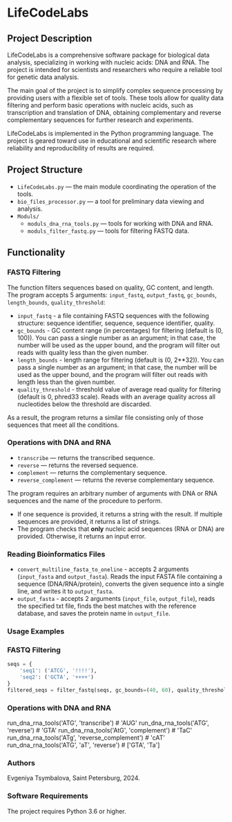 # LifeCodeLabs

## Project Description

LifeCodeLabs is a comprehensive software package for biological data analysis, specializing in working with nucleic acids: DNA and RNA. The project is intended for scientists and researchers who require a reliable tool for genetic data analysis.

The main goal of the project is to simplify complex sequence processing by providing users with a flexible set of tools. These tools allow for quality data filtering and perform basic operations with nucleic acids, such as transcription and translation of DNA, obtaining complementary and reverse complementary sequences for further research and experiments.

LifeCodeLabs is implemented in the Python programming language. The project is geared toward use in educational and scientific research where reliability and reproducibility of results are required.

## Project Structure

- `LifeCodeLabs.py` — the main module coordinating the operation of the tools.
- `bio_files_processor.py` — a tool for preliminary data viewing and analysis.
- `Moduls/`
  - `moduls_dna_rna_tools.py` — tools for working with DNA and RNA.
  - `moduls_filter_fastq.py` — tools for filtering FASTQ data.

## Functionality

### FASTQ Filtering

The function filters sequences based on quality, GC content, and length.
The program accepts 5 arguments: `input_fastq`, `output_fastq`, `gc_bounds`, `length_bounds`, `quality_threshold`:
- `input_fastq` - a file containing FASTQ sequences with the following structure: sequence identifier, sequence, sequence identifier, quality.
- `gc_bounds` - GC content range (in percentages) for filtering (default is (0, 100)). You can pass a single number as an argument; in that case, the number will be used as the upper bound, and the program will filter out reads with quality less than the given number.
- `length_bounds` - length range for filtering (default is (0, 2**32)). You can pass a single number as an argument; in that case, the number will be used as the upper bound, and the program will filter out reads with length less than the given number.
- `quality_threshold` - threshold value of average read quality for filtering (default is 0, phred33 scale). Reads with an average quality across all nucleotides below the threshold are discarded.

As a result, the program returns a similar file consisting only of those sequences that meet all the conditions.

### Operations with DNA and RNA

- `transcribe` — returns the transcribed sequence.
- `reverse` — returns the reversed sequence.
- `complement` — returns the complementary sequence.
- `reverse_complement` — returns the reverse complementary sequence.

The program requires an arbitrary number of arguments with DNA or RNA sequences and the name of the procedure to perform.
- If one sequence is provided, it returns a string with the result. If multiple sequences are provided, it returns a list of strings.
- The program checks that **only** nucleic acid sequences (RNA or DNA) are provided. Otherwise, it returns an input error.

### Reading Bioinformatics Files

- `convert_multiline_fasta_to_oneline` - accepts 2 arguments (`input_fasta` and `output_fasta`). Reads the input FASTA file containing a sequence (DNA/RNA/protein), converts the given sequence into a single line, and writes it to `output_fasta`.
- `output_fasta` - accepts 2 arguments (`input_file`, `output_file`), reads the specified txt file, finds the best matches with the reference database, and saves the protein name in `output_file`.

### Usage Examples

### FASTQ Filtering

```python
seqs = {
    'seq1': ('ATCG', '!!!!'),
    'seq2': ('GCTA', '++++')
}
filtered_seqs = filter_fastq(seqs, gc_bounds=(40, 60), quality_threshold=20)
```
### Operations with DNA and RNA
run_dna_rna_tools('ATG', 'transcribe')    # 'AUG'
run_dna_rna_tools('ATG', 'reverse')       # 'GTA'
run_dna_rna_tools('AtG', 'complement')    # 'TaC'
run_dna_rna_tools('ATg', 'reverse_complement') # 'cAT'
run_dna_rna_tools('ATG', 'aT', 'reverse') # ['GTA', 'Ta']

### Authors
Evgeniya Tsymbalova, Saint Petersburg, 2024.

### Software Requirements
The project requires Python 3.6 or higher.

<!--
# LifeCodeLabs

## Описание проекта

LifeCodeLabs — это комплексный программный пакет для анализа биологических данных, специализирующийся на работе с нуклеиновыми кислотами: ДНК и РНК. Проект предназначен для ученых и исследователей, которым требуется надежный инструмент для анализа генетических данных.

Основная цель проекта — упростить сложные процессы обработки последовательностей, предоставляя пользователю гибкий набор инструментов. Эти инструменты позволяют проводить качественную фильтрацию данных, осуществлять основные операций с нуклеиновыми кислотами, такие как транскрипция и трансляция ДНК, получение комплеменатарной и обратно комплементарной последовательностей для дальнейших исследований и экспериментов.

LifeCodeLabs реализован на языке программирования Python. Проект ориентирован на использование в учебных и научных исследованиях, где требуется надежность и воспроизводимость результатов.

## Структура проекта

- `LifeCodeLabs.py` — основной модуль, координирующий работу инструментов.
- `bio_files_processor.py` — инструмент, для предварительного просмотра и анализа данных 
- `Moduls/`
  - `moduls_dna_rna_tools.py` — инструменты для работы с ДНК и РНК.
  - `moduls_filter_fastq.py` — инструменты для фильтрации данных FASTQ.
  

## Функционал

### Фильтрация FASTQ

Функция фильтрует последовательности на основе качества, содержания GC и длины.
Программа принимает на вход  5 аргументов: `input_fastq`, `output_fastq`, `gc_bounds`, `length_bounds`, `quality_threshold`:
    - `input_fastq` - файл, содержащий fastq-сиквенсы со следующей струкурой: идентификатор последовательности, последовательность, идентификатор последовательности, качество. 
    - `gc_bounds` - интервал GC состава (в процентах) для фильтрации (по-умолчанию равен (0, 100)). В аргумент можно передать одно число, тогда по умолчанию данное число будет использоваться в качестве верхней границы и программа отфильтрует риды с качеством меньше введенного числа.
    - `length_bounds` - интервал длины для фильтрации, по-умолчанию равен (0, 2**32).В аргумент можно передать одно число, тогда по умолчанию данное число будет использоваться в качестве верхней границы и программа отфильтрует риды с длиной меньше введенного числа.
    - `quality_threshold` - пороговое значение среднего качества рида для фильтрации, по-умолчанию равно 0 (шкала phred33). Риды со средним качеством по всем нуклеотидам ниже порогового отбрасываются. </br></br>
   
  По итогам работы программа возвращает аналогичный файл, состоящий только из тех сиквенсов, которые удовлетвопмли всем условиям. 


### Операции с ДНК и РНК

- `transcribe` — возвращает транскрибированную последовательность
- `reverse` — возвращает развёрнутую последовательность
- `complement` — возвращает комплементарную последовательность
- `reverse_complement` — возвращает обратную комплементарную последовательность

 Программа требует произвольное количество аргументов с последовательностями ДНК или РНК, и название процедуры которую необходимо выполнить. 
 - Если подана одна последовательность - возвращается строка с результатом. Если подано несколько - возвращается список из строк. 
- Программа проверяет, что поданы **только** последовательности нуклеиновых кислот (РНК или ДНК). В противном случае возвращает ошибку введения.

### Чтение биоинформатических файлов

-`convert_multiline_fasta_to_oneline` - принимает на вход 2 аргумента (input_fasta и output_fasta). Читает поданный на вход fasta-файл, содержащий последовательность (ДНК/РНК/белка) преобразуе данную последоваельность в единую строку и записывае в output_fasta. 
-`output_fasta` - принимает на вход 2 аргумента (input_file, output_file), читает заданный txt файл, находит наилучшее совпадения с референсной базой и сохранить название белка в output_file.
  
## Примеры использования

### Фильтрация FASTQ

```python
seqs = {
    'seq1': ('ATCG', '!!!!'),
    'seq2': ('GCTA', '++++')
}
filtered_seqs = filter_fastq(seqs, gc_bounds=(40, 60), quality_threshold=20)
```

### Операции с ДНК и РНК


```python
run_dna_rna_tools('ATG', 'transcribe') # 'AUG'
run_dna_rna_tools('ATG', 'reverse') # 'GTA'
run_dna_rna_tools('AtG', 'complement') # 'TaC'
run_dna_rna_tools('ATg', 'reverse_complement') # 'cAT'
run_dna_rna_tools('ATG', 'aT', 'reverse') # ['GTA', 'Ta']
```

## Авторы

Цымбалова Евгения, Санкт-Петербург, 2024г.

## Требования к программному обеспечению

Проект требует установки Python 3.6 или выше.
-->
